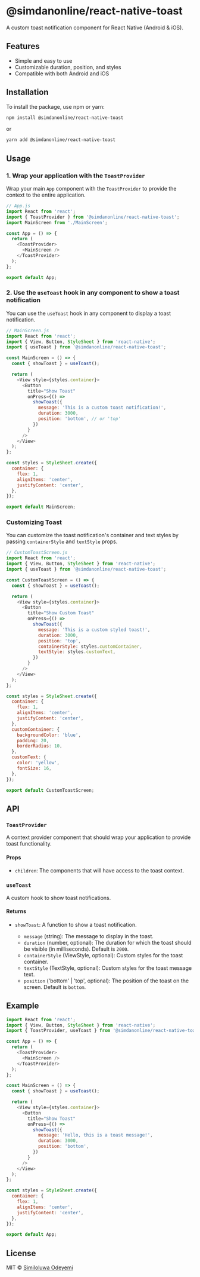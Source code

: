 
# @simdanonline/react-native-toast

A custom toast notification component for React Native (Android & iOS).

## Features

- Simple and easy to use
- Customizable duration, position, and styles
- Compatible with both Android and iOS

## Installation

To install the package, use npm or yarn:


```bash
npm install @simdanonline/react-native-toast
```

or

```bash
yarn add @simdanonline/react-native-toast
```

## Usage

### 1. Wrap your application with the `ToastProvider`

Wrap your main `App` component with the `ToastProvider` to provide the context to the entire application.

```javascript
// App.js
import React from 'react';
import { ToastProvider } from '@simdanonline/react-native-toast';
import MainScreen from './MainScreen';

const App = () => {
  return (
    <ToastProvider>
      <MainScreen />
    </ToastProvider>
  );
};

export default App;
```

### 2. Use the `useToast` hook in any component to show a toast notification

You can use the `useToast` hook in any component to display a toast notification.

```javascript
// MainScreen.js
import React from 'react';
import { View, Button, StyleSheet } from 'react-native';
import { useToast } from '@simdanonline/react-native-toast';

const MainScreen = () => {
  const { showToast } = useToast();

  return (
    <View style={styles.container}>
      <Button
        title="Show Toast"
        onPress={() =>
          showToast({
            message: 'This is a custom toast notification!',
            duration: 3000,
            position: 'bottom', // or 'top'
          })
        }
      />
    </View>
  );
};

const styles = StyleSheet.create({
  container: {
    flex: 1,
    alignItems: 'center',
    justifyContent: 'center',
  },
});

export default MainScreen;
```

### Customizing Toast

You can customize the toast notification's container and text styles by passing `containerStyle` and `textStyle` props.

```javascript
// CustomToastScreen.js
import React from 'react';
import { View, Button, StyleSheet } from 'react-native';
import { useToast } from '@simdanonline/react-native-toast';

const CustomToastScreen = () => {
  const { showToast } = useToast();

  return (
    <View style={styles.container}>
      <Button
        title="Show Custom Toast"
        onPress={() =>
          showToast({
            message: 'This is a custom styled toast!',
            duration: 3000,
            position: 'top',
            containerStyle: styles.customContainer,
            textStyle: styles.customText,
          })
        }
      />
    </View>
  );
};

const styles = StyleSheet.create({
  container: {
    flex: 1,
    alignItems: 'center',
    justifyContent: 'center',
  },
  customContainer: {
    backgroundColor: 'blue',
    padding: 20,
    borderRadius: 10,
  },
  customText: {
    color: 'yellow',
    fontSize: 16,
  },
});

export default CustomToastScreen;
```

## API

### `ToastProvider`

A context provider component that should wrap your application to provide toast functionality.

#### Props

- `children`: The components that will have access to the toast context.

### `useToast`

A custom hook to show toast notifications.

#### Returns

- `showToast`: A function to show a toast notification.

  - `message` (string): The message to display in the toast.
  - `duration` (number, optional): The duration for which the toast should be visible (in milliseconds). Default is `2000`.
  - `containerStyle` (ViewStyle, optional): Custom styles for the toast container.
  - `textStyle` (TextStyle, optional): Custom styles for the toast message text.
  - `position` ('bottom' | 'top', optional): The position of the toast on the screen. Default is `bottom`.

## Example

```javascript
import React from 'react';
import { View, Button, StyleSheet } from 'react-native';
import { ToastProvider, useToast } from '@simdanonline/react-native-toast';

const App = () => {
  return (
    <ToastProvider>
      <MainScreen />
    </ToastProvider>
  );
};

const MainScreen = () => {
  const { showToast } = useToast();

  return (
    <View style={styles.container}>
      <Button
        title="Show Toast"
        onPress={() =>
          showToast({
            message: 'Hello, this is a toast message!',
            duration: 3000,
            position: 'bottom',
          })
        }
      />
    </View>
  );
};

const styles = StyleSheet.create({
  container: {
    flex: 1,
    alignItems: 'center',
    justifyContent: 'center',
  },
});

export default App;
```

## License

MIT © [Similoluwa Odeyemi](https://github.com/simdanonline)
